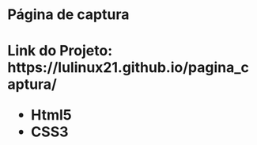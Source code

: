 <h1>Página de captura<h1>
Link do Projeto: https://lulinux21.github.io/pagina_captura/
<ul>
  <li>Html5</li>
  <li>CSS3</li
<ul/>
